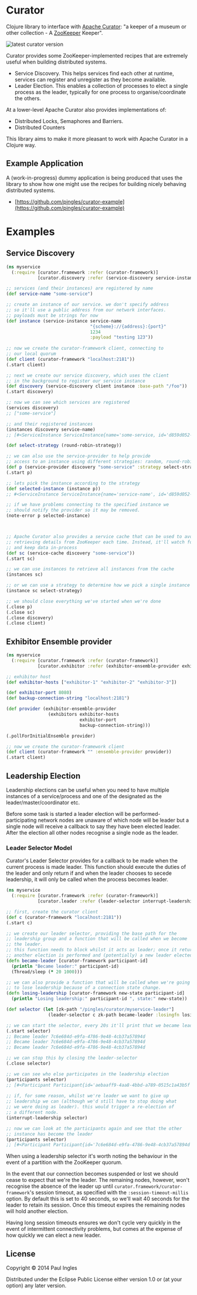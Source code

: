Curator
=======

Clojure library to interface with [Apache Curator](http://curator.apache.org/): "a keeper of a museum or other collection - A [ZooKeeper](http://zookeeper.apache.org) Keeper".

![latest curator version](https://clojars.org/curator/latest-version.svg)

Curator provides some ZooKeeper-implemented recipes that are extremely useful when building distributed systems.

* Service Discovery. This helps services find each other at runtime, services can register and unregister as they become available. 
* Leader Election. This enables a collection of processes to elect a single process as the leader, typically for one process to organise/coordinate the others.

At a lower-level Apache Curator also provides implementations of:

* Distributed Locks, Semaphores and Barriers.
* Distributed Counters

This library aims to make it more pleasant to work with Apache Curator in a Clojure way.

## Example Application
A (work-in-progress) dummy application is being produced that uses the library to show how one might use the recipes for building nicely behaving distributed systems.

* [https://github.com/pingles/curator-example](https://github.com/pingles/curator-example)

# Examples
## Service Discovery

```clojure
(ns myservice
  (:require [curator.framework :refer (curator-framework)]
            [curator.discovery :refer (service-discovery service-instance service-provider instance instances services note-error)]))

;; services (and their instances) are registered by name
(def service-name "some-service")

;; create an instance of our service. we don't specify address
;; so it'll use a public address from our network interfaces.
;; payloads must be strings for now
(def instance (service-instance service-name
                                "{scheme}://{address}:{port}"
                                1234
                                :payload "testing 123"))
                                
;; now we create the curator-framework client, connecting to
;; our local quorum                                
(def client (curator-framework "localhost:2181"))
(.start client)

;; next we create our service discovery, which uses the client
;; in the background to register our service instance
(def discovery (service-discovery client instance :base-path "/foo"))
(.start discovery)

;; now we can see which services are registered
(services discovery)
;; ["some-service"]

;; and their registered instances
(instances discovery service-name)
;; [#<ServiceInstance ServiceInstance{name='some-service, id='d859d052-0df0-40aa-925e-358154953a19', address='192.168.1.241', port=1234, sslPort=null, payload=testing 123, registrationTimeUTC=1400195776978, serviceType=DYNAMIC, uriSpec=org.apache.curator.x.discovery.UriSpec@6c2ac0dc}>]

(def select-strategy (round-robin-strategy))

;; we can also use the service-provider to help provide
;; access to an instance using different strategies: random, round-robin and sticky
(def p (service-provider discovery "some-service" :strategy select-strategy))
(.start p)

;; lets pick the instance according to the strategy
(def selected-instance (instance p))
;; #<ServiceInstance ServiceInstance{name='service-name', id='d859d052-0df0-40aa-925e-358154953a19', address='192.168.1.241', port=1234, sslPort=null, payload=testing 123, registrationTimeUTC=1400195776978, serviceType=DYNAMIC, uriSpec=org.apache.curator.x.discovery.UriSpec@6c2ac0dc}>

;; if we have problems connecting to the specified instance we
;; should notify the provider so it may be removed.
(note-error p selected-instance)



;; Apache Curator also provides a service cache that can be used to avoid
;; retrieving details from ZooKeeper each time. Instead, it'll watch for updates
;; and keep data in-process
(def sc (service-cache discovery "some-service"))
(.start sc)

;; we can use instances to retrieve all instances from the cache
(instances sc)

;; or we can use a strategy to determine how we pick a single instance
(instance sc select-strategy)

;; we should close everything we've started when we're done
(.close p)
(.close sc)
(.close discovery)
(.close client)
```

## Exhibitor Ensemble provider

```clojure
(ns myservice
  (:require [curator.framework :refer (curator-framework)]
            [curator.exhibitor :refer (exhibitor-ensemble-provider exhibitors)]))

;; exhibitor host
(def exhibitor-hosts ["exhibitor-1" "exhibitor-2" "exhibitor-3"])

(def exhibitor-port 8080)
(def backup-connection-string "localhost:2181")

(def provider (exhibitor-ensemble-provider
                (exhibitors exhibitor-hosts
                            exhibitor-port
                            backup-connection-string)))

(.pollForInitialEnsemble provider)

;; now we create the curator-framework client
(def client (curator-framework "" :ensemble-provider provider))
(.start client)
```

## Leadership Election
Leadership elections can be useful when you need to have multiple instances of a service/process and one of the designated as the leader/master/coordinator etc.

Before some task is started a leader election will be performed- participating network nodes are unaware of which node will be leader but a single node will receive a callback to say they have been elected leader. After the election all other nodes recognise a single node as the leader.

### Leader Selector Model
Curator's Leader Selector provides for a callback to be made when the current process is made leader. This function should execute the duties of the leader and only return if and when the leader chooses to secede leadership, it will only be called when the process becomes leader.

```clojure
(ns myservice
  (:require [curator.framework :refer (curator-framework)]
            [curator.leader :refer (leader-selector interrupt-leadership participants)]))

;; first, create the curator client
(def c (curator-framework "localhost:2181"))
(.start c)

;; we create our leader selector, providing the base path for the
;; leadership group and a function that will be called when we become
;; the leader.
;; this function needs to block whilst it acts as leader; once it returns
;; another election is performed and (potentially) a new leader elected.
(defn became-leader [curator-framework participant-id]
  (println "Became leader:" participant-id)
  (Thread/sleep (* 20 1000)))

;; we can also provide a function that will be called when we're going
;; to lose leadership because of a connection state change.
(defn losing-leadership [curator-framework new-state participant-id]
  (println "Losing leadership:" participant-id ", state:" new-state))

(def selector (let [zk-path "/pingles/curator/myservice-leader"]
                (leader-selector c zk-path became-leader :losingfn losing-leadership)))

;; we can start the selector, every 20s it'll print that we became leader
(.start selector)
;; Became leader 7c6e684d-e9fa-4786-9e48-4cb37a57894d
;; Became leader 7c6e684d-e9fa-4786-9e48-4cb37a57894d
;; Became leader 7c6e684d-e9fa-4786-9e48-4cb37a57894d

;; we can stop this by closing the leader-selector
(.close selector)

;; we can see who else participates in the leadership election
(participants selector)
;; [#<Participant Participant{id='aebaaff9-4aa8-4bbd-a789-0515c1a43b5f', isLeader=true}> #<Participant Participant{id='7c6e684d-e9fa-4786-9e48-4cb37a57894d', isLeader=false}>]
  
;; if, for some reason, whilst we're leader we want to give up
;; leadership we can (although we'd still have to stop doing what
;; we were doing as leader). this would trigger a re-election of
;; a different node.
(interrupt-leadership selector)

;; now we can look at the participants again and see that the other
;; instance has become the leader
(participants selector)
;; [#<Participant Participant{id='7c6e684d-e9fa-4786-9e48-4cb37a57894d', isLeader=true}> #<Participant Participant{id='aebaaff9-4aa8-4bbd-a789-0515c1a43b5f', isLeader=false}>]
```

When using a leadership selector it's worth noting the behaviour in the event of a partition with the ZooKeeper quorum.

In the event that our connection becomes suspended or lost we should cease to expect that we're the leader. The remaining nodes, however, won't recognise the absence of the leader up until `curator.framework/curator-framework`'s session timeout, as specified with the `:session-timeout-millis` option. By default this is set to 40 seconds, so we'll wait 40 seconds for the leader to retain its session. Once this timeout expires the remaining nodes will hold another election.

Having long session timeouts ensures we don't cycle very quickly in the event of intermittent connectivity problems, but comes at the expense of how quickly we can elect a new leader.

## License

Copyright © 2014 Paul Ingles

Distributed under the Eclipse Public License either version 1.0 or (at
your option) any later version.

